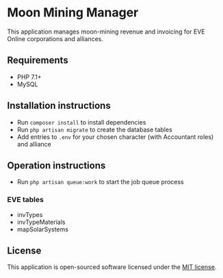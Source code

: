 # Moon Mining Manager

This application manages moon-mining revenue and invoicing for EVE Online corporations and alliances.

## Requirements

* PHP 7.1+
* MySQL

## Installation instructions

* Run `composer install` to install dependencies
* Run `php artisan migrate` to create the database tables
* Add entries to `.env` for your chosen character (with Accountant roles) and alliance

## Operation instructions

* Run `php artisan queue:work` to start the job queue process

### EVE tables

* invTypes
* invTypeMaterials
* mapSolarSystems

## License

This application is open-sourced software licensed under the [MIT license](http://opensource.org/licenses/MIT).
